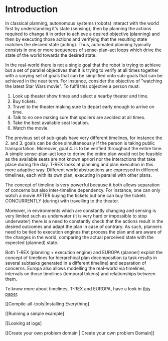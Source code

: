 # Introduction

In classical planning, autonomous systems \(robots\) interact with the world first by understanding it's state \(sensing\), then by planning the actions required to change it in order to achieve a desired objective \(planning\) and then by executing those actions and verifying that the resulting state matches the desired state \(acting\). Thus, automated planning typically consists in one or more sequences of sense-plan-act loops which drive the state of the world towards the desired state.

In the real-world there is not a single goal that the robot is trying to achieve but a set of parallel objectives that it is trying to verify at all times together with a varying set of goals that can be simplified onto sub-goals that can be achieved in the near term. For instance, consider the objective of "watching the latest Star Wars movie". To fulfil this objective a person must:

1. Look up theater show times and select a nearby theater and time.
2. Buy tickets.
3. Travel to the theater making sure to depart early enough to arrive on time.
4. Talk to no one making sure that spoilers are avoided at all times.
5. Take the best available seat location.
6. Watch the movie.

The previous set of sub-goals have very different timelines, for instance the 2. and 3. goals can be done simultaneously if the person is taking public transportation. Moreover, goal 4. is to be verified throughout the entire time. A simple sense-plan-act loop to derive the entire plan would not be feasible as the available seats are not known apriori nor the interactions that take place during the day. T-REX looks at planning and plan execution in this more adaptive way. Different world abstractions are expressed in different timelines, each with its own plan, executing in parallel with other plans.

The concept of timeline is very powerful because it both allows separation of concerns but also inter-timeline dependency. For instance, one can only watch a movie AFTER buying the tickets but one can buy the tickets CONCURRENTLY \(during\) with travelling to the theater.

Moreover, in environments which are constantly changing and sensing is very limited such as underwater (it is very hard or impossible to stop underwater) there is a need to constantly check that the actions result in the desired outcomes and adapt the plan in case of contrary. As such, planners need to be tied to execution engines that process the plan and are aware of the changes in the world, comparing the actual perceived state with the expected (planned) state.

Both T-REX (planning + execution engine) and EUROPA (planner) exploit the concept of timelines for hierarchical plan decomposition (a task results in several subtasks generated in a different timeline) and separation of concerns. Europa also allows modelling the real-world via timelines, intervals on those timelines (temporal tokens) and relationships between them.

To know more about timelines, T-REX and EUROPA, have a look in [this paper](https://link.springer.com/chapter/10.1007/978-1-4614-5659-9_3).

[[Compile-all-tools|Installing Everything]

[[Running a simple example]

[[Looking at logs]

[[Create your own problem domain | Create your own problem Domain]]
